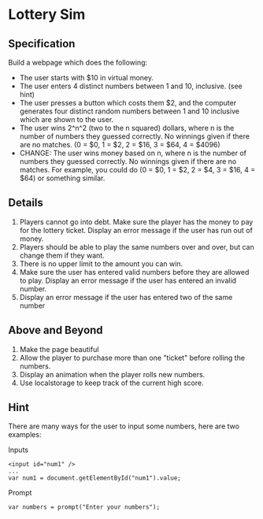 # Lottery Sim

## Specification

Build a webpage which does the following:

* The user starts with $10 in virtual money.
* The user enters 4 distinct numbers between 1 and 10, inclusive. (see hint)
* The user presses a button which costs them $2, and the computer generates four distinct random numbers between 1 and 10 inclusive which are shown to the user.
* The user wins 2^n^2 (two to the n squared) dollars, where n is the number of numbers they guessed correctly. No winnings given if there are no matches. (0 = $0, 1 = $2, 2 = $16, 3 = $64, 4 = $4096)
* CHANGE: The user wins money based on n, where n is the number of numbers they guessed correctly. No winnings given if there are no matches. For example, you could do (0 = $0, 1 = $2, 2 = $4, 3 = $16, 4 = $64) or something similar.

## Details

1. Players cannot go into debt. Make sure the player has the money to pay for the lottery ticket. Display an error message if the user has run out of money.
2. Players should be able to play the same numbers over and over, but can change them if they want.
3. There is no upper limit to the amount you can win.
4. Make sure the user has entered valid numbers before they are allowed to play. Display an error message if the user has entered an invalid number.
5. Display an error message if the user has entered two of the same number

## Above and Beyond

1. Make the page beautiful
2. Allow the player to purchase more than one "ticket" before rolling the numbers.
3. Display an animation when the player rolls new numbers.
4. Use localstorage to keep track of the current high score.


## Hint

There are many ways for the user to input some numbers, here are two examples:

Inputs

    <input id="num1" />
	...
	var num1 = document.getElementById("num1").value;
	
Prompt

	var numbers = prompt("Enter your numbers");
		
